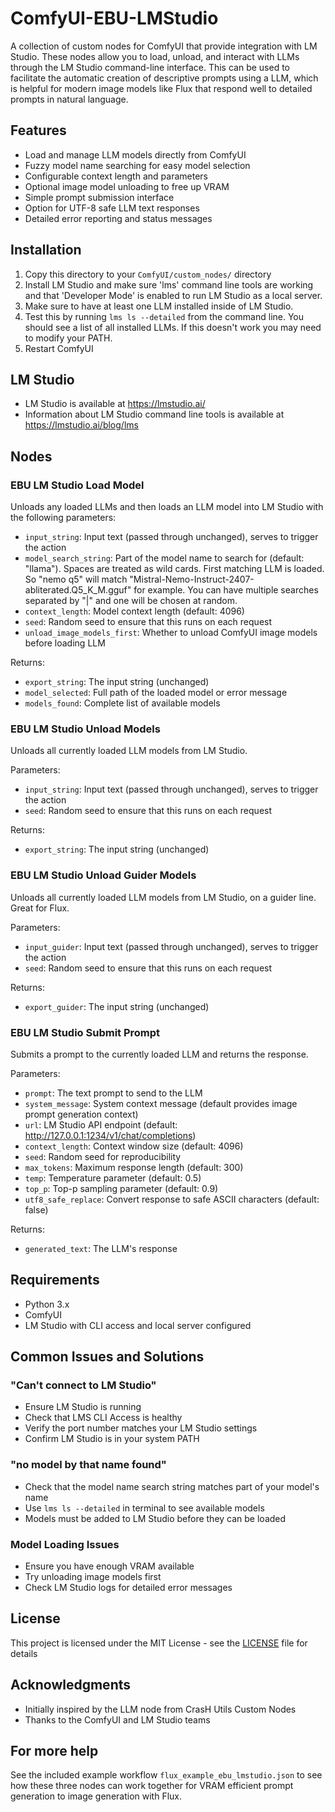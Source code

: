 # ComfyUI-EBU-LMStudio

A collection of custom nodes for ComfyUI that provide integration with LM Studio. These nodes allow you to load, unload, and interact with LLMs through the LM Studio command-line interface. This can be used to facilitate the automatic creation of descriptive prompts using a LLM, which is helpful for modern image models like Flux that respond well to detailed prompts in natural language.

## Features

- Load and manage LLM models directly from ComfyUI
- Fuzzy model name searching for easy model selection
- Configurable context length and parameters
- Optional image model unloading to free up VRAM
- Simple prompt submission interface
- Option for UTF-8 safe LLM text responses
- Detailed error reporting and status messages

## Installation

1. Copy this directory to your `ComfyUI/custom_nodes/` directory
2. Install LM Studio and make sure 'lms' command line tools are working and that 'Developer Mode' is enabled to run LM Studio as a local server.
3. Make sure to have at least one LLM installed inside of LM Studio.
4. Test this by running `lms ls --detailed` from the command line. You should see a list of all installed LLMs. If this doesn't work you may need to modify your PATH.
5. Restart ComfyUI

## LM Studio
- LM Studio is available at https://lmstudio.ai/
- Information about LM Studio command line tools is available at https://lmstudio.ai/blog/lms

## Nodes

### EBU LM Studio Load Model

Unloads any loaded LLMs and then loads an LLM model into LM Studio with the following parameters:

- `input_string`: Input text (passed through unchanged), serves to trigger the action
- `model_search_string`: Part of the model name to search for (default: "llama"). Spaces are treated as wild cards. First matching LLM is loaded. So "nemo q5" will match "Mistral-Nemo-Instruct-2407-abliterated.Q5_K_M.gguf" for example. You can have multiple searches separated by "|" and one will be chosen at random.
- `context_length`: Model context length (default: 4096)
- `seed`: Random seed to ensure that this runs on each request
- `unload_image_models_first`: Whether to unload ComfyUI image models before loading LLM

Returns:
- `export_string`: The input string (unchanged)
- `model_selected`: Full path of the loaded model or error message
- `models_found`: Complete list of available models

### EBU LM Studio Unload Models

Unloads all currently loaded LLM models from LM Studio.

Parameters:
- `input_string`: Input text (passed through unchanged), serves to trigger the action
- `seed`: Random seed to ensure that this runs on each request

Returns:
- `export_string`: The input string (unchanged)

### EBU LM Studio Unload Guider Models

Unloads all currently loaded LLM models from LM Studio, on a guider line. Great for Flux.

Parameters:
- `input_guider`: Input text (passed through unchanged), serves to trigger the action
- `seed`: Random seed to ensure that this runs on each request

Returns:
- `export_guider`: The input string (unchanged)


### EBU LM Studio Submit Prompt

Submits a prompt to the currently loaded LLM and returns the response.

Parameters:
- `prompt`: The text prompt to send to the LLM
- `system_message`: System context message (default provides image prompt generation context)
- `url`: LM Studio API endpoint (default: http://127.0.0.1:1234/v1/chat/completions)
- `context_length`: Context window size (default: 4096)
- `seed`: Random seed for reproducibility
- `max_tokens`: Maximum response length (default: 300)
- `temp`: Temperature parameter (default: 0.5)
- `top_p`: Top-p sampling parameter (default: 0.9)
- `utf8_safe_replace`: Convert response to safe ASCII characters (default: false)

Returns:
- `generated_text`: The LLM's response

## Requirements

- Python 3.x
- ComfyUI
- LM Studio with CLI access and local server configured

## Common Issues and Solutions

### "Can't connect to LM Studio"
- Ensure LM Studio is running
- Check that LMS CLI Access is healthy
- Verify the port number matches your LM Studio settings
- Confirm LM Studio is in your system PATH

### "no model by that name found"
- Check that the model name search string matches part of your model's name
- Use `lms ls --detailed` in terminal to see available models
- Models must be added to LM Studio before they can be loaded

### Model Loading Issues
- Ensure you have enough VRAM available
- Try unloading image models first
- Check LM Studio logs for detailed error messages

## License

This project is licensed under the MIT License - see the [LICENSE](LICENSE) file for details

## Acknowledgments

- Initially inspired by the LLM node from CrasH Utils Custom Nodes
- Thanks to the ComfyUI and LM Studio teams

## For more help

See the included example workflow `flux_example_ebu_lmstudio.json` to see how these three nodes can work together for VRAM efficient prompt generation to image generation with Flux.

